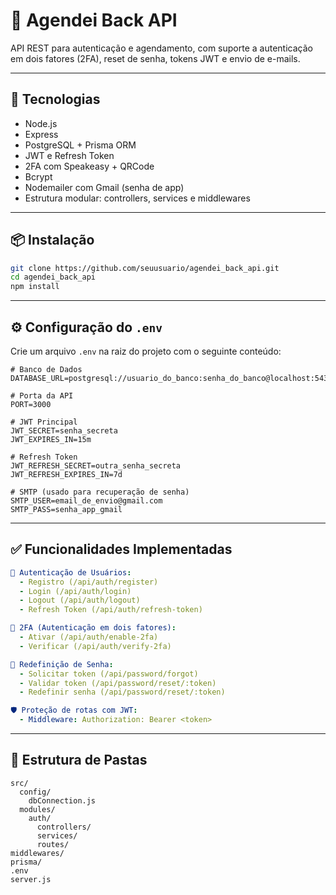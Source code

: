 
# 🚀 Agendei Back API

API REST para autenticação e agendamento, com suporte a autenticação em dois fatores (2FA), reset de senha, tokens JWT e envio de e-mails.

---

## 🧰 Tecnologias

- Node.js
- Express
- PostgreSQL + Prisma ORM
- JWT e Refresh Token
- 2FA com Speakeasy + QRCode
- Bcrypt
- Nodemailer com Gmail (senha de app)
- Estrutura modular: controllers, services e middlewares

---

## 📦 Instalação

```bash
git clone https://github.com/seuusuario/agendei_back_api.git
cd agendei_back_api
npm install
```

---

## ⚙️ Configuração do `.env`

Crie um arquivo `.env` na raiz do projeto com o seguinte conteúdo:

```env
# Banco de Dados
DATABASE_URL=postgresql://usuario_do_banco:senha_do_banco@localhost:5432/agendei_api

# Porta da API
PORT=3000

# JWT Principal
JWT_SECRET=senha_secreta
JWT_EXPIRES_IN=15m

# Refresh Token
JWT_REFRESH_SECRET=outra_senha_secreta
JWT_REFRESH_EXPIRES_IN=7d

# SMTP (usado para recuperação de senha)
SMTP_USER=email_de_envio@gmail.com
SMTP_PASS=senha_app_gmail
```

---

## ✅ Funcionalidades Implementadas

```yaml
🔐 Autenticação de Usuários:
  - Registro (/api/auth/register)
  - Login (/api/auth/login)
  - Logout (/api/auth/logout)
  - Refresh Token (/api/auth/refresh-token)

🔐 2FA (Autenticação em dois fatores):
  - Ativar (/api/auth/enable-2fa)
  - Verificar (/api/auth/verify-2fa)

🔑 Redefinição de Senha:
  - Solicitar token (/api/password/forgot)
  - Validar token (/api/password/reset/:token)
  - Redefinir senha (/api/password/reset/:token)

🛡️ Proteção de rotas com JWT:
  - Middleware: Authorization: Bearer <token>
```

---

## 📁 Estrutura de Pastas

```text
src/
  config/
    dbConnection.js
  modules/
    auth/
      controllers/
      services/
      routes/
middlewares/
prisma/
.env
server.js
```
